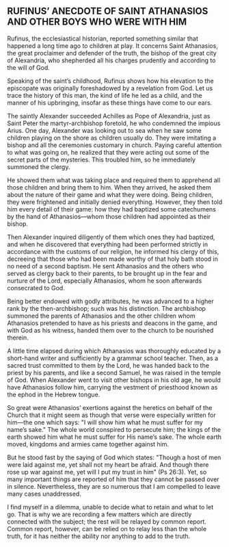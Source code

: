 ## RUFINUS’ ANECDOTE OF SAINT ATHANASIOS AND OTHER BOYS WHO WERE WITH HIM

Rufinus, the ecclesiastical historian, reported something similar that happened a long time ago to children at play. It concerns Saint Athanasios, the great proclaimer and defender of the truth, the bishop of the great city of Alexandria, who shepherded all his charges prudently and according to the will of God. 

Speaking of the saint’s childhood, Rufinus shows how his elevation to the episcopate was originally foreshadowed by a revelation from God. Let us trace the history of this man, the kind of life he led as a child, and the manner of his upbringing, insofar as these things have come to our ears. 

The saintly Alexander succeeded Achilles as Pope of Alexandria, just as Saint Peter the martyr-archbishop foretold, he who condemned the impious Arius. One day, Alexander was looking out to sea when he saw some children playing on the shore as children usually do. They were imitating a bishop and all the ceremonies customary in church. Paying careful attention to what was going on, he realized that they were acting out some of the secret parts of the mysteries. This troubled him, so he immediately summoned the clergy. 

He showed them what was taking place and required them to apprehend all those children and bring them to him. When they arrived, he asked them about the nature of their game and what they were doing. Being children, they were frightened and initially denied everything. However, they then told him every detail of their game: how they had baptized some catechumens by the hand of Athanasios—whom those children had appointed as their bishop. 

Then Alexander inquired diligently of them which ones they had baptized, and when he discovered that everything had been performed strictly in accordance with the customs of our religion, he informed his clergy of this, decreeing that those who had been made worthy of that holy bath stood in no need of a second baptism. He sent Athanasios and the others who served as clergy back to their parents, to be brought up in the fear and nurture of the Lord, especially Athanasios, whom he soon afterwards consecrated to God. 

Being better endowed with godly attributes, he was advanced to a higher rank by the then-archbishop; such was his distinction. The archbishop summoned the parents of Athanasios and the other children whom Athanasios pretended to have as his priests and deacons in the game, and with God as his witness, handed them over to the church to be nourished therein. 

A little time elapsed during which Athanasios was thoroughly educated by a short-hand writer and sufficiently by a grammar school teacher. Then, as a sacred trust committed to them by the Lord, he was handed back to the priest by his parents, and like a second Samuel, he was raised in the temple of God. When Alexander went to visit other bishops in his old age, he would have Athanasios follow him, carrying the vestment of priesthood known as the ephod in the Hebrew tongue. 

So great were Athanasios’ exertions against the heretics on behalf of the Church that it might seem as though that verse were especially written for him—the one which says: "I will show him what he must suffer for my name’s sake." The whole world conspired to persecute him; the kings of the earth showed him what he must suffer for His name’s sake. The whole earth moved, kingdoms and armies came together against him. 

But he stood fast by the saying of God which states: "Though a host of men were laid against me, yet shall not my heart be afraid. And though there rose up war against me, yet will I put my trust in him" (Ps 26:3). Yet, so many important things are reported of him that they cannot be passed over in silence. Nevertheless, they are so numerous that I am compelled to leave many cases unaddressed. 

I find myself in a dilemma, unable to decide what to retain and what to let go. That is why we are recording a few matters which are directly connected with the subject; the rest will be relayed by common report. Common report, however, can be relied on to relay less than the whole truth, for it has neither the ability nor anything to add to the truth.
